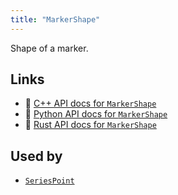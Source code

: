 ```yaml
---
title: "MarkerShape"
---
```


Shape of a marker.


## Links
 * 🌊 [C++ API docs for `MarkerShape`](https://ref.rerun.io/docs/cpp/stable/structrerun_1_1components_1_1MarkerShape.html)
 * 🐍 [Python API docs for `MarkerShape`](https://ref.rerun.io/docs/python/stable/common/components#rerun.components.MarkerShape)
 * 🦀 [Rust API docs for `MarkerShape`](https://docs.rs/rerun/latest/rerun/components/enum.MarkerShape.html)


## Used by

* [`SeriesPoint`](../archetypes/series_point.md)
